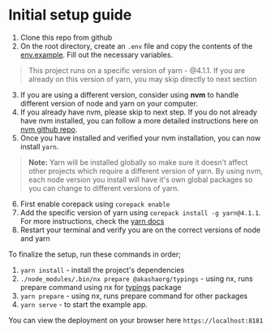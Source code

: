 # Initial setup guide

1. Clone this repo from github
2. On the root directory, create an `.env` file and copy the contents of the [env.example](.env.example). Fill out the necessary variables.

> This project runs on a specific version of yarn - @4.1.1. If you are already on this version of yarn, you may skip directly to next section

3. If you are using a different version, consider using **nvm** to handle different version of node and yarn on your computer.
4. If you already have nvm, please skip to next step. If you do not already have nvm installed, you can follow a more detailed instructions here on [nvm github repo](https://github.com/nvm-sh/nvm).
5. Once you have installed and verified your nvm installation, you can now install `yarn`.

> **Note:** Yarn will be installed globally so make sure it doesn't affect other projects which require a different version of yarn. By using nvm, each node version you install will have it's own global packages so you can change to different versions of yarn.

6. First enable corepack using `corepack enable`
7. Add the specific version of yarn using `corepack install -g yarn@4.1.1`. For more instructions, check the [yarn docs](https://yarnpkg.com/getting-started/install)
8. Restart your terminal and verify you are on the correct versions of node and yarn

To finalize the setup, run these commands in order;

1. `yarn install` - install the project's dependencies
2. `./node_modules/.bin/nx prepare @akashaorg/typings` - using nx, runs prepare command using nx for [typings](./libs/typings/package.json) package
3. `yarn prepare` - using nx, runs prepare command for other packages
4. `yarn serve` - to start the example app.

You can view the deployment on your browser here `https://localhost:8181`

